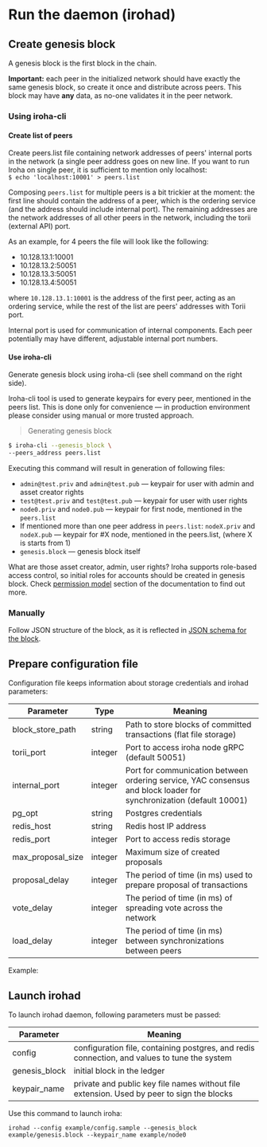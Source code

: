 # Run the daemon (irohad) 

## Create genesis block

A genesis block is the first block in the chain.

<b>Important:</b> each peer in the initialized network should have exactly the same genesis block, so create it once and distribute across peers. This block may have <b>any</b> data, as no-one validates it in the peer network.

### Using iroha-cli

#### Create list of peers
Create peers.list file containing network addresses of peers' internal ports in the network (a single peer address goes on new line. If you want to run Iroha on single peer, it is sufficient to mention only localhost: <br> `$ echo 'localhost:10001' > peers.list`

Composing `peers.list` for multiple peers is a bit trickier at the moment: the first line should contain the address of a peer, which is the ordering service (and the address should include internal port). The remaining addresses are the network addresses of all other peers in the network, including the torii (external API) port. 

As an example, for 4 peers the file will look like the following:
<ul>
  <li>10.128.13.1:10001</li>
  <li>10.128.13.2:50051</li>
  <li>10.128.13.3:50051</li>
  <li>10.128.13.4:50051</li>
</ul>

where `10.128.13.1:10001` is the address of the first peer, acting as an ordering service, while the rest of the list are peers' addresses with Torii port.

<aside class="notice">
Internal port is used for communication of internal components. Each peer potentially may have different, adjustable internal port numbers.
</aside>

#### Use iroha-cli
Generate genesis block using iroha-cli (see shell command on the right side).

Iroha-cli tool is used to generate keypairs for every peer, mentioned in the peers list. This is done only for convenience — in production environment please consider using manual or more trusted approach.

> Generating genesis block

```bash
$ iroha-cli --genesis_block \ 
--peers_address peers.list
```
Executing this command will result in generation of following files:

* `admin@test.priv` and `admin@test.pub` — keypair for user with admin and asset creator rights
* `test@test.priv` and `test@test.pub` — keypair for user with user rights
* `node0.priv` and `node0.pub` — keypair for first node, mentioned in the `peers.list`
* If mentioned more than one peer address in `peers.list`: `nodeX.priv` and `nodeX.pub` — keypair for #X node, mentioned in the peers.list, (where X is starts from 1) 
* `genesis.block` — genesis block itself

<aside class="notice">
What are those asset creator, admin, user rights? Iroha supports role-based access control, so initial roles for accounts should be created in genesis block. Check <a href="#permission-model">permission model</a> section of the documentation to find out more. 
</aside>

### Manually

Follow JSON structure of the block, as it is reflected in [JSON schema for the block](https://gist.github.com/neewy/4e347bc8493951733998e01af633dbbb).

## Prepare configuration file

Configuration file keeps information about storage credentials and irohad parameters:

| Parameter         | Type    | Meaning                                                                                       |
|-------------------|---------|-----------------------------------------------------------------------------------------------|
| block_store_path  | string  | Path to store blocks of committed transactions (flat file storage)                            |
| torii_port        | integer | Port to access iroha node gRPC (default 50051)                                                |
| internal_port     | integer | Port for communication between ordering service, YAC consensus and block loader for synchronization (default 10001) |
| pg_opt            | string  | Postgres credentials                                                                          |
| redis_host        | string  | Redis host IP address                                                                       |
| redis_port        | integer | Port to access redis storage                                                                  |
| max_proposal_size | integer | Maximum size of created proposals                                                             |
| proposal_delay    | integer | The period of time (in ms) used to prepare proposal of transactions                           |
| vote_delay        | integer | The period of time (in ms) of spreading vote across the network                               |
| load_delay        | integer | The period of time (in ms) between synchronizations between peers                             |

Example:

<script src="https://gist.github.com/neewy/1ebe653de074dac1675f74eb19824b2e.js"></script>

## Launch irohad

To launch irohad daemon, following parameters must be passed:

| Parameter     | Meaning                                                                                      |
|---------------|----------------------------------------------------------------------------------------------|
| config        | configuration file, containing postgres, and redis connection, and values to tune the system |
| genesis_block | initial block in the ledger                                                                  |
| keypair_name  | private and public key file names without file extension. Used by peer to sign the blocks |

Use this command to launch iroha:

`irohad --config example/config.sample --genesis_block example/genesis.block --keypair_name example/node0`
